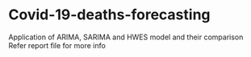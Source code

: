 # Covid-19-deaths-forecasting
Application of ARIMA, SARIMA and HWES model and their comparison
Refer report file for more info
